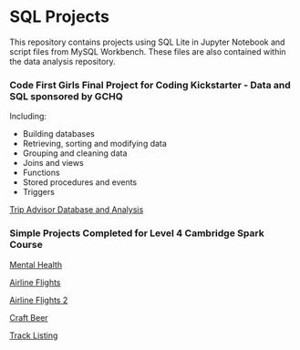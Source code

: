 # SQL Projects

This repository contains projects using SQL Lite in Jupyter Notebook and script files from MySQL Workbench. These files are also contained within the data analysis repository.

### Code First Girls Final Project for Coding Kickstarter - Data and SQL sponsored by GCHQ

Including:
* Building databases
* Retrieving, sorting and modifying data
* Grouping and cleaning data
* Joins and views
* Functions
* Stored procedures and events
* Triggers

[Trip Advisor Database and Analysis](https://github.com/Auckland68/Data-Analysis/blob/main/tripadvisorscriptfile.sql)  

### Simple Projects Completed for Level 4 Cambridge Spark Course

[Mental Health](https://github.com/Auckland68/Data-Analysis/blob/main/mental_health.ipynb)

[Airline Flights](https://github.com/Auckland68/Data-Analysis/blob/main/sql_flights.ipynb)

[Airline Flights 2](https://github.com/Auckland68/Data-Analysis/blob/main/sql_flights2.ipynb)

[Craft Beer](https://github.com/Auckland68/Data-Analysis/blob/main/craft_beer_analysis.ipynb)

[Track Listing](https://github.com/Auckland68/Data-Analysis/blob/main/WDAMusic.sql)



